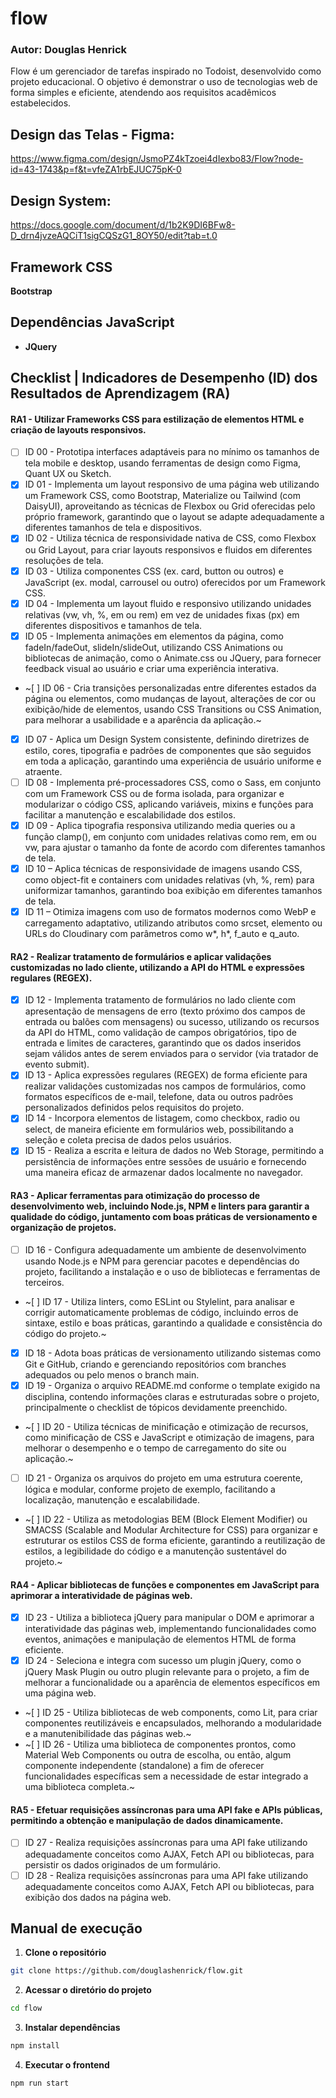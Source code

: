 # flow

### **Autor:** Douglas Henrick

Flow é um gerenciador de tarefas inspirado no Todoist, desenvolvido como projeto educacional. O objetivo é demonstrar o uso de tecnologias web de forma simples e eficiente, atendendo aos requisitos acadêmicos estabelecidos.

## Design das Telas - Figma:

https://www.figma.com/design/JsmoPZ4kTzoei4dIexbo83/Flow?node-id=43-1743&p=f&t=vfeZA1rbEJUC75pK-0

## Design System:

https://docs.google.com/document/d/1b2K9DI6BFw8-D_drn4jvzeAQCiT1sigCQSzG1_8OY50/edit?tab=t.0

## Framework CSS

**Bootstrap**

## Dependências JavaScript

- **JQuery**

## Checklist | Indicadores de Desempenho (ID) dos Resultados de Aprendizagem (RA)

#### RA1 - Utilizar Frameworks CSS para estilização de elementos HTML e criação de layouts responsivos.

- [ ] ID 00 - Prototipa interfaces adaptáveis para no mínimo os tamanhos de tela mobile e desktop, usando ferramentas de design como Figma, Quant UX ou Sketch.
- [x] ID 01 - Implementa um layout responsivo de uma página web utilizando um Framework CSS, como Bootstrap, Materialize ou Tailwind (com DaisyUI), aproveitando as técnicas de Flexbox ou Grid oferecidas pelo próprio framework, garantindo que o layout se adapte adequadamente a diferentes tamanhos de tela e dispositivos.
- [x] ID 02 - Utiliza técnica de responsividade nativa de CSS, como Flexbox ou Grid Layout, para criar layouts responsivos e fluidos em diferentes resoluções de tela.
- [x] ID 03 - Utiliza componentes CSS (ex. card, button ou outros) e JavaScript (ex. modal, carrousel ou outro) oferecidos por um Framework CSS.
- [x] ID 04 - Implementa um layout fluido e responsivo utilizando unidades relativas (vw, vh, %, em ou rem) em vez de unidades fixas (px) em diferentes dispositivos e tamanhos de tela.
- [x] ID 05 - Implementa animações em elementos da página, como fadeIn/fadeOut, slideIn/slideOut, utilizando CSS Animations ou bibliotecas de animação, como o Animate.css ou JQuery, para fornecer feedback visual ao usuário e criar uma experiência interativa.
- ~[ ] ID 06 - Cria transições personalizadas entre diferentes estados da página ou elementos, como mudanças de layout, alterações de cor ou exibição/hide de elementos, usando CSS Transitions ou CSS Animation, para melhorar a usabilidade e a aparência da aplicação.~
- [x] ID 07 - Aplica um Design System consistente, definindo diretrizes de estilo, cores, tipografia e padrões de componentes que são seguidos em toda a aplicação, garantindo uma experiência de usuário uniforme e atraente.
- [ ] ID 08 - Implementa pré-processadores CSS, como o Sass, em conjunto com um Framework CSS ou de forma isolada, para organizar e modularizar o código CSS, aplicando variáveis, mixins e funções para facilitar a manutenção e escalabilidade dos estilos.
- [x] ID 09 - Aplica tipografia responsiva utilizando media queries ou a função clamp(), em conjunto com unidades relativas como rem, em ou vw, para ajustar o tamanho da fonte de acordo com diferentes tamanhos de tela.
- [x] ID 10 – Aplica técnicas de responsividade de imagens usando CSS, como object-fit e containers com unidades relativas (vh, %, rem) para uniformizar tamanhos, garantindo boa exibição em diferentes tamanhos de tela.
- [x] ID 11 – Otimiza imagens com uso de formatos modernos como WebP e carregamento adaptativo, utilizando atributos como srcset, elemento <picture> ou URLs do Cloudinary com parâmetros como w*, h*, f_auto e q_auto.

#### RA2 - Realizar tratamento de formulários e aplicar validações customizadas no lado cliente, utilizando a API do HTML e expressões regulares (REGEX).

- [x] ID 12 - Implementa tratamento de formulários no lado cliente com apresentação de mensagens de erro (texto próximo dos campos de entrada ou balões com mensagens) ou sucesso, utilizando os recursos da API do HTML, como validação de campos obrigatórios, tipo de entrada e limites de caracteres, garantindo que os dados inseridos sejam válidos antes de serem enviados para o servidor (via tratador de evento submit).
- [x] ID 13 - Aplica expressões regulares (REGEX) de forma eficiente para realizar validações customizadas nos campos de formulários, como formatos específicos de e-mail, telefone, data ou outros padrões personalizados definidos pelos requisitos do projeto.
- [x] ID 14 - Incorpora elementos de listagem, como checkbox, radio ou select, de maneira eficiente em formulários web, possibilitando a seleção e coleta precisa de dados pelos usuários.
- [x] ID 15 - Realiza a escrita e leitura de dados no Web Storage, permitindo a persistência de informações entre sessões de usuário e fornecendo uma maneira eficaz de armazenar dados localmente no navegador.

#### RA3 - Aplicar ferramentas para otimização do processo de desenvolvimento web, incluindo Node.js, NPM e linters para garantir a qualidade do código, juntamento com boas práticas de versionamento e organização de projetos.

- [ ] ID 16 - Configura adequadamente um ambiente de desenvolvimento usando Node.js e NPM para gerenciar pacotes e dependências do projeto, facilitando a instalação e o uso de bibliotecas e ferramentas de terceiros.
- ~[ ] ID 17 - Utiliza linters, como ESLint ou Stylelint, para analisar e corrigir automaticamente problemas de código, incluindo erros de sintaxe, estilo e boas práticas, garantindo a qualidade e consistência do código do projeto.~
- [x] ID 18 - Adota boas práticas de versionamento utilizando sistemas como Git e GitHub, criando e gerenciando repositórios com branches adequados ou pelo menos o branch main.
- [x] ID 19 - Organiza o arquivo README.md conforme o template exigido na disciplina, contendo informações claras e estruturadas sobre o projeto, principalmente o checklist de tópicos devidamente preenchido.
- ~[ ] ID 20 - Utiliza técnicas de minificação e otimização de recursos, como minificação de CSS e JavaScript e otimização de imagens, para melhorar o desempenho e o tempo de carregamento do site ou aplicação.~
- [ ] ID 21 - Organiza os arquivos do projeto em uma estrutura coerente, lógica e modular, conforme projeto de exemplo, facilitando a localização, manutenção e escalabilidade.
- ~[ ] ID 22 - Utiliza as metodologias BEM (Block Element Modifier) ou SMACSS (Scalable and Modular Architecture for CSS) para organizar e estruturar os estilos CSS de forma eficiente, garantindo a reutilização de estilos, a legibilidade do código e a manutenção sustentável do projeto.~

#### RA4 - Aplicar bibliotecas de funções e componentes em JavaScript para aprimorar a interatividade de páginas web.

- [x] ID 23 - Utiliza a biblioteca jQuery para manipular o DOM e aprimorar a interatividade das páginas web, implementando funcionalidades como eventos, animações e manipulação de elementos HTML de forma eficiente.
- [x] ID 24 - Seleciona e integra com sucesso um plugin jQuery, como o jQuery Mask Plugin ou outro plugin relevante para o projeto, a fim de melhorar a funcionalidade ou a aparência de elementos específicos em uma página web.
- ~[ ] ID 25 - Utiliza bibliotecas de web components, como Lit, para criar componentes reutilizáveis e encapsulados, melhorando a modularidade e a manutenibilidade das páginas web.~
- ~[ ] ID 26 - Utiliza uma biblioteca de componentes prontos, como Material Web Components ou outra de escolha, ou então, algum componente independente (standalone) a fim de oferecer funcionalidades específicas sem a necessidade de estar integrado a uma biblioteca completa.~

#### RA5 - Efetuar requisições assíncronas para uma API fake e APIs públicas, permitindo a obtenção e manipulação de dados dinamicamente.

- [ ] ID 27 - Realiza requisições assíncronas para uma API fake utilizando adequadamente conceitos como AJAX, Fetch API ou bibliotecas, para persistir os dados originados de um formulário.
- [ ] ID 28 - Realiza requisições assíncronas para uma API fake utilizando adequadamente conceitos como AJAX, Fetch API ou bibliotecas, para exibição dos dados na página web.

## Manual de execução

1. **Clone o repositório**

```bash
git clone https://github.com/douglashenrick/flow.git
```

2. **Acessar o diretório do projeto**

```bash
cd flow
```

3. **Instalar dependências**

```bash
npm install
```

4. **Executar o frontend**

```bash
npm run start
```